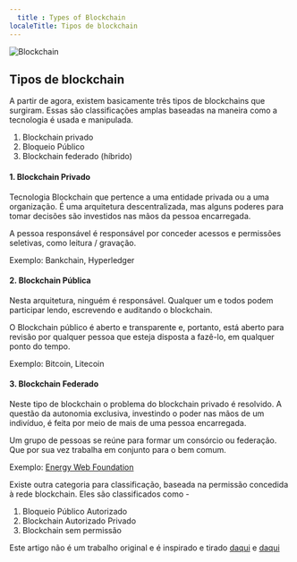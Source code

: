```yaml
---
  title : Types of Blockchain
localeTitle: Tipos de blockchain
---
```

![Blockchain](https://github.com/Vagisha16/Hw3/blob/master/blockchain-what-and-why-19-638.jpg?raw=true)

## Tipos de blockchain

A partir de agora, existem basicamente três tipos de blockchains que surgiram. Essas são classificações amplas baseadas na maneira como a tecnologia é usada e manipulada.

1.  Blockchain privado
2.  Bloqueio Público
3.  Blockchain federado (híbrido)

#### 1\. Blockchain Privado

Tecnologia Blockchain que pertence a uma entidade privada ou a uma organização. É uma arquitetura descentralizada, mas alguns poderes para tomar decisões são investidos nas mãos da pessoa encarregada.

A pessoa responsável é responsável por conceder acessos e permissões seletivas, como leitura / gravação.

Exemplo: Bankchain, Hyperledger

#### 2\. Blockchain Pública

Nesta arquitetura, ninguém é responsável. Qualquer um e todos podem participar lendo, escrevendo e auditando o blockchain.

O Blockchain público é aberto e transparente e, portanto, está aberto para revisão por qualquer pessoa que esteja disposta a fazê-lo, em qualquer ponto do tempo.

Exemplo: Bitcoin, Litecoin

#### 3\. Blockchain Federado

Neste tipo de blockchain o problema do blockchain privado é resolvido. A questão da autonomia exclusiva, investindo o poder nas mãos de um indivíduo, é feita por meio de mais de uma pessoa encarregada.

Um grupo de pessoas se reúne para formar um consórcio ou federação. Que por sua vez trabalha em conjunto para o bem comum.

Exemplo: [Energy Web Foundation](http://energyweb.org/)

Existe outra categoria para classificação, baseada na permissão concedida à rede blockchain. Eles são classificados como -

1.  Bloqueio Público Autorizado
2.  Blockchain Autorizado Privado
3.  Blockchain sem permissão

Este artigo não é um trabalho original e é inspirado e tirado [daqui](https://coinsutra.com/different-types-blockchains/) e [daqui](https://data-flair.training/blogs/types-of-blockchain/)